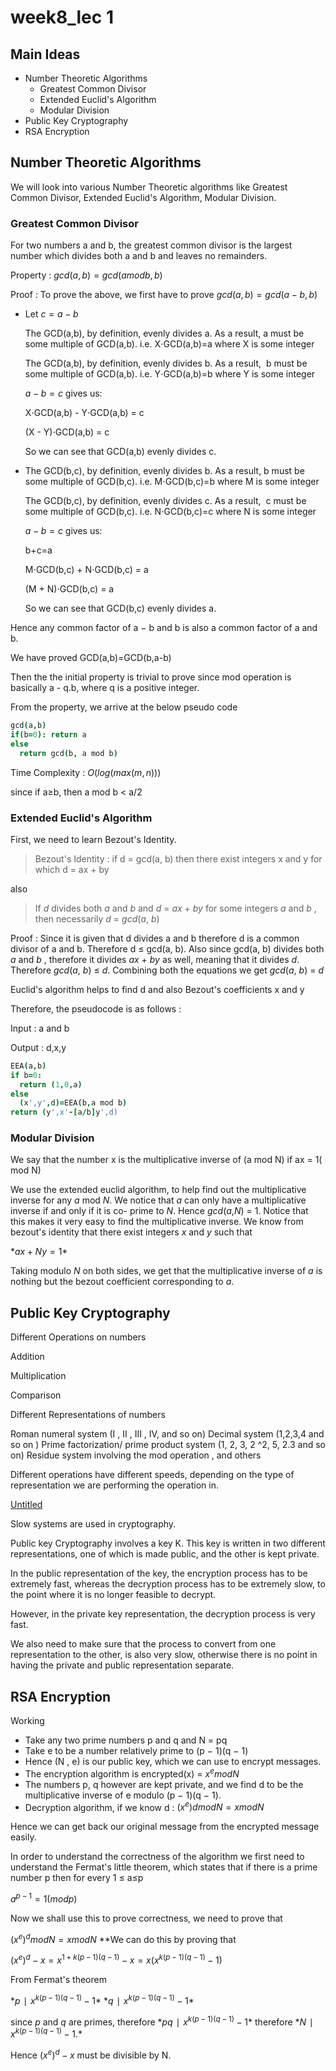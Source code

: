 # week8_lec 1

## **Main Ideas**

- Number Theoretic Algorithms
    - Greatest Common Divisor
    - Extended Euclid's Algorithm
    - Modular Division
- Public Key Cryptography
- RSA Encryption

## Number Theoretic Algorithms

We will look into various Number Theoretic algorithms like Greatest Common Divisor, Extended Euclid's Algorithm, Modular Division.

### Greatest Common Divisor

For two numbers a and b, the greatest common divisor is the largest number which divides both a and b and leaves no remainders.

Property :  $gcd(a, b) = gcd(a mod b, b)$

Proof : To prove the above, we first have to prove $gcd(a, b) = gcd(a − b, b)$

- Let $c = a - b$
    
    The GCD(a,b), by definition, evenly divides a. As a result, a must be some multiple of GCD(a,b). i.e. X⋅GCD(a,b)=a where X is some integer
    
    The GCD(a,b), by definition, evenly divides b. As a result,  b must be some multiple of GCD(a,b). i.e. Y⋅GCD(a,b)=b where Y is some integer
    
    $a-b=c$  gives us:
    
    X⋅GCD(a,b) - Y⋅GCD(a,b) = c
    
    (X - Y)⋅GCD(a,b) = c
    
    So we can see that GCD(a,b) evenly divides c.
    
- The GCD(b,c), by definition, evenly divides b. As a result, b must be some multiple of GCD(b,c). i.e. M⋅GCD(b,c)=b where M is some integer
    
    The GCD(b,c), by definition, evenly divides c. As a result,  c must be some multiple of GCD(b,c). i.e. N⋅GCD(b,c)=c where N is some integer
    
    $a-b=c$  gives us:
    
    b+c=a
    
    M⋅GCD(b,c) + N⋅GCD(b,c) = a
    
    (M + N)⋅GCD(b,c) = a
    
    So we can see that GCD(b,c) evenly divides a.
    

Hence any common factor of a − b and b is also a common factor of a and b.

We have proved GCD(a,b)=GCD(b,a-b)

Then the the initial property is trivial to prove since mod operation is basically a - q.b, where q is a positive integer.

From the property, we arrive at the below pseudo code

```coffeescript
gcd(a,b)
if(b=0): return a
else
  return gcd(b, a mod b)
```

Time Complexity : $O(log(max(m, n)))$

since if a≥b, then a mod b < a/2

### Extended Euclid's Algorithm

First, we need to learn Bezout's Identity.

> Bezout's Identity : if d = gcd(a, b) then there exist integers x and y for which d = ax + by
> 

also

> If *d* divides both *a* and *b* and *d* = *ax* + *by* for some integers *a* and *b* , then necessarily *d* = *gcd*(*a*, *b*)
> 

Proof : Since it is given that d divides a and b therefore d is a common divisor of a and b. Therefore d ≤ gcd(a, b). Also since gcd(a, b) divides both *a* and *b* , therefore it divides *ax* + *by* as well, meaning that it divides *d*. Therefore *gcd*(*a*, *b*) ≤ *d*. Combining both the equations we get *gcd*(*a*, *b*) = *d*

Euclid's algorithm helps to find d and also Bezout's coefficients x and y

Therefore, the pseudocode is as follows : 

Input : a and b

Output :  d,x,y

```coffeescript
EEA(a,b)
if b=0:
  return (1,0,a)
else
  (x',y',d)=EEA(b,a mod b)
return (y',x'-[a/b]y',d)
```

### Modular Division

We say that the number x is the multiplicative inverse of (a mod N) if ax = 1( mod N)

We use the extended euclid algorithm, to help find out the multiplicative inverse for any
*a* mod *N*. We notice that *a* can only have a multiplicative inverse if and only if it is co-
prime to *N*. Hence *gcd*(*a*,*N*) = 1. Notice that this makes it very easy to find the
multiplicative inverse. We know from bezout's identity that there exist integers *x* and *y*
such that

$*ax + Ny = 1*$

Taking modulo *N* on both sides, we get that the multiplicative inverse of *a* is nothing but
the bezout coefficient corresponding to *a*.

## Public Key Cryptography

Different Operations on numbers

Addition 

Multiplication 

Comparison 

Different Representations of numbers 

Roman numeral system (I , II , III , IV, and so on)
Decimal system (1,2,3,4 and so on )
Prime factorization/ prime product system (1, 2, 3, 2 ^2, 5, 2.3 and so on)
Residue system involving the mod operation , and others

Different operations have different speeds, depending on the type of representation we are performing the operation in.

[Untitled](https://www.notion.so/b630a9d04b0245409967037aafa86ea2)

Slow systems are used in cryptography.

Public key Cryptography involves a key K. This key is written in two different representations, one of which is made public, and the other is kept private.

 In the public representation of the key, the encryption process has to be extremely fast, whereas the decryption process has to be extremely slow, to the point where it is no longer feasible to decrypt.

 However, in the private key representation, the decryption process is very fast.

 We also need to make sure that the process to convert from one representation to the other, is also very slow, otherwise there is no point in having the private and public representation separate.

## RSA Encryption

Working

- Take any two prime numbers p and q and N = pq
- Take e to be a number relatively prime to (p − 1)(q − 1)
- Hence (N , e) is our public key, which we can use to encrypt messages.
- The encryption algorithm is encrypted(x) = $x^e mod N$
- The numbers p, q however are kept private, and we find d to be the multiplicative inverse of e modulo (p − 1)(q − 1).
- Decryption algorithm, if we know d : $(x^e)d mod N = x mod N$

Hence we can get back our original message from the encrypted message easily. 

In order to understand the correctness of the algorithm we first need to understand the Fermat's little theorem, which states that if there is a prime number p then for every 1 ≤ a≤p

$a^{p−1} =1(modp)$

Now we shall use this to prove correctness, we need to prove that

$(x^e)^d mod N = x mod N$
**We can do this by proving that

$(x^e)^d − x = x^{1+k(p−1)(q−1)} − x = x(x^{k(p−1)(q−1)} − 1)$

From Fermat's theorem

$*p ∣ x^{k(p−1)(q−1)} − 1*$
$*q ∣ x^{k(p−1)(q−1)} − 1*$

since *p* and *q* are primes, therefore $*pq ∣ x^{k(p−1)(q−1)} − 1*$ therefore $*N ∣ x^{k(p−1)(q−1)} −1.*$

Hence $(x^e )^d − x$  must be divisible by N.